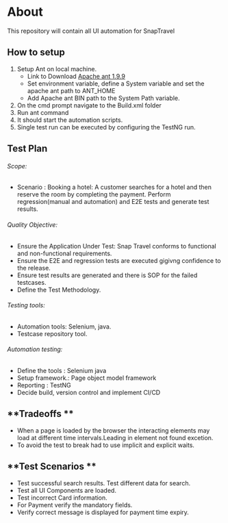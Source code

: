# **About**

This repository will contain all UI automation for SnapTravel

## **How to setup**

1.	Setup Ant on local machine.
	- Link to Download [Apache ant 1.9.9](https://ant.apache.org/bindownload.cgi)
	- Set environment variable, define a System variable and set the apache ant path to ANT_HOME 
	- Add Apache ant BIN path to the System Path variable.
3.	On the cmd prompt navigate to the Build.xml folder
4. Run ant command
5. It should start the automation scripts.
6. Single test run can be executed by configuring the TestNG run. 

## **Test Plan**
######  Scope: 
- Scenario : Booking a hotel: A customer searches for a hotel and then reserve the room by completing the payment.
Perform regression(manual and automation) and E2E tests and generate test results. 

######  Quality Objective: 
- Ensure the Application Under Test: Snap Travel conforms to functional and non-functional requirements. 
- Ensure the E2E and regression tests are executed gigivng confidence to the release. 
- Ensure test results are generated and there is SOP for the failed testcases.
- Define the Test Methodology.

###### Testing tools: 
- Automation tools: Selenium, java.
- Testcase repository tool.

###### Automation testing: 
- Define the tools : Selenium java
- Setup framework.: Page object model framework 
- Reporting : TestNG
- Decide build, version control and implement CI/CD

## **Tradeoffs **
- When a page is loaded by the browser the interacting elements may load at different time intervals.Leading in element not found excetion. 
- To avoid the test to break had to use implicit and explicit waits.

## **Test Scenarios **
- Test successful search results. Test different data for search. 
- Test all UI Components are loaded.
- Test incorrect Card information.
- For Payment verify the mandatory fields.
- Verify correct message is displayed for payment time expiry.


